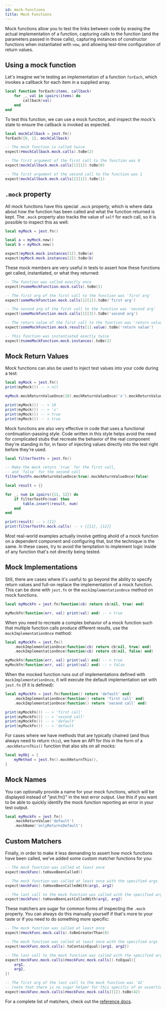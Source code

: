```yaml
---
id: mock-functions
title: Mock Functions
---
```


Mock functions allow you to test the links between code by erasing the actual implementation of a function, capturing calls to the function (and the parameters passed in those calls), capturing instances of constructor functions when instantiated with `new`, and allowing test-time configuration of return values.

## Using a mock function

Let's imagine we're testing an implementation of a function `forEach`, which invokes a callback for each item in a supplied array.

```lua
local function forEach(items, callback)
	for _, val in ipairs(items) do
		callback(val)
	end
end
```

To test this function, we can use a mock function, and inspect the mock's state to ensure the callback is invoked as expected.

```lua
local mockCallback = jest.fn()
forEach({0, 1}, mockCallback)

-- The mock function is called twice
expect(#mockCallback.mock.calls).toBe(2)

-- The first argument of the first call to the function was 0
expect(mockCallback.mock.calls[1][1]).toBe(0)

-- The first argument of the second call to the function was 1
expect(mockCallback.mock.calls[2][1]).toBe(1)
```

## `.mock` property

All mock functions have this special `.mock` property, which is where data about how the function has been called and what the function returned is kept. The `.mock` property also tracks the value of `self` for each call, so it is possible to inspect this as well:

```lua
local myMock = jest.fn()

local a = myMock.new()
local b = myMock.new()

expect(myMock.mock.instances[1]).toBe(a)
expect(myMock.mock.instances[2]).toBe(b)
```

These mock members are very useful in tests to assert how these functions get called, instantiated, or what they returned:

```lua
-- The function was called exactly once
expect(#someMockFunction.mock.calls).toBe(1)

-- The first arg of the first call to the function was 'first arg'
expect(someMockFunction.mock.calls[1][1]).toBe('first arg')

-- The second arg of the first call to the function was 'second arg'
expect(someMockFunction.mock.calls[1][3]).toBe('second arg')

-- The return value of the first call to the function was 'return value'
expect(someMockFunction.mock.results[1].value).toBe('return value')

-- This function was instantiated exactly twice
expect(#someMockFunction.mock.instances).toBe(2)
```

## Mock Return Values

Mock functions can also be used to inject test values into your code during a test:

```lua
local myMock = jest.fn()
print(myMock()) -- > nil

myMock.mockReturnValueOnce(10).mockReturnValueOnce('x').mockReturnValue(true)

print(myMock()) -- > 10
print(myMock()) -- > 'x'
print(myMock()) -- > true
print(myMock()) -- > true
```

Mock functions are also very effective in code that uses a functional continuation-passing style. Code written in this style helps avoid the need for complicated stubs that recreate the behavior of the real component they're standing in for, in favor of injecting values directly into the test right before they're used.

```lua
local filterTestFn = jest.fn()

-- Make the mock return `true` for the first call,
-- and `false` for the second call
filterTestFn.mockReturnValueOnce(true).mockReturnValueOnce(false)

local result = {}

for _, num in ipairs({11, 12}) do
	if filterTestFn(num) then
		table.insert(result, num)
	end
end

print(result) -- > {11}
print(filterTestFn.mock.calls) -- > {{11}, {12}}
```

Most real-world examples actually involve getting ahold of a mock function on a dependent component and configuring that, but the technique is the same. In these cases, try to avoid the temptation to implement logic inside of any function that's not directly being tested.

## Mock Implementations

Still, there are cases where it's useful to go beyond the ability to specify return values and full-on replace the implementation of a mock function. This can be done with `jest.fn` or the `mockImplementationOnce` method on mock functions.

```lua
local myMockFn = jest.fn(function(cb) return cb(nil, true) end)

myMockFn(function(err, val) print(val) end) -- > true
```

When you need to recreate a complex behavior of a mock function such that multiple function calls produce different results, use the `mockImplementationOnce` method:

```lua
local myMockFn = jest.fn()
	.mockImplementationOnce(function(cb) return cb(nil, true) end)
	.mockImplementationOnce(function(cb) return cb(nil, false) end)

myMockFn(function(err, val) print(val) end) -- > true
myMockFn(function(err, val) print(val) end) -- > false
```

When the mocked function runs out of implementations defined with `mockImplementationOnce`, it will execute the default implementation set with `jest.fn` (if it is defined):

```lua
local myMockFn = jest.fn(function() return 'default' end)
	.mockImplementationOnce(function() return 'first call' end)
	.mockImplementationOnce(function() return 'second call' end)

print(myMockFn()) -- > 'first call'
print(myMockFn()) -- > 'second call'
print(myMockFn()) -- > 'default'
print(myMockFn()) -- > 'default
```

For cases where we have methods that are typically chained (and thus always need to return `this`), we have an API for this in the form of a `.mockReturnThis()` function that also sits on all mocks:

```lua
local myObj = {
	myMethod = jest.fn().mockReturnThis(),
}
```

## Mock Names

You can optionally provide a name for your mock functions, which will be displayed instead of "jest.fn()" in the test error output. Use this if you want to be able to quickly identify the mock function reporting an error in your test output.

```lua
local myMockFn = jest.fn()
	.mockReturnValue('default')
	.mockName('onlyReturnsDefault')
```

## Custom Matchers

Finally, in order to make it less demanding to assert how mock functions have been called, we've added some custom matcher functions for you:

```lua
-- The mock function was called at least once
expect(mockFunc).toHaveBeenCalled()

-- The mock function was called at least once with the specified args
expect(mockFunc).toHaveBeenCalledWith(arg1, arg2)

-- The last call to the mock function was called with the specified args
expect(mockFunc).toHaveBeenLastCalledWith(arg1, arg2)
```

These matchers are sugar for common forms of inspecting the `.mock` property. You can always do this manually yourself if that's more to your taste or if you need to do something more specific:

```lua
-- The mock function was called at least once
expect(#mockFunc.mock.calls).toBeGreaterThan(0)

-- The mock function was called at least once with the specified args
expect(mockFunc.mock.calls).toContainEqual({arg1, arg2})

-- The last call to the mock function was called with the specified args
expect(mockFunc.mock.calls[#mockFunc.mock.calls]).toEqual({
	arg1,
	arg2,
})

-- The first arg of the last call to the mock function was `42`
-- (note that there is no sugar helper for this specific of an assertion)
expect(mockFunc.mock.calls[#mockFunc.mock.calls][1]).toBe(42)
```

For a complete list of matchers, check out the [reference docs](ExpectAPI.md).